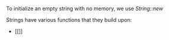 To initialize an empty string with no memory, we use 
	*String::new*

Strings have various functions that they build upon:
- [[]]